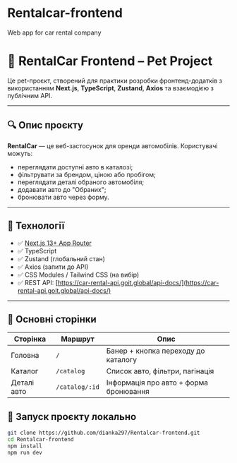 # Rentalcar-frontend
Web app for car rental company
# 🚗 RentalCar Frontend – Pet Project

Це pet-проєкт, створений для практики розробки фронтенд-додатків з використанням **Next.js**, **TypeScript**, **Zustand**, **Axios** та взаємодією з публічним API.

---

## 🔍 Опис проєкту

**RentalCar** — це веб-застосунок для оренди автомобілів. Користувачі можуть:

- переглядати доступні авто в каталозі;
- фільтрувати за брендом, ціною або пробігом;
- переглядати деталі обраного автомобіля;
- додавати авто до "Обраних";
- бронювати авто через форму.

---

## 🔧 Технології

- ✅ [Next.js 13+ App Router](https://nextjs.org/)
- ✅ TypeScript
- ✅ Zustand (глобальний стан)
- ✅ Axios (запити до API)
- ✅ CSS Modules / Tailwind CSS (на вибір)
- ✅ REST API: [https://car-rental-api.goit.global/api-docs/](https://car-rental-api.goit.global/api-docs/)

---

## 📁 Основні сторінки

| Сторінка | Маршрут | Опис |
|---------|----------|------|
| Головна | `/` | Банер + кнопка переходу до каталогу |
| Каталог | `/catalog` | Список авто, фільтри, пагінація |
| Деталі авто | `/catalog/:id` | Інформація про авто + форма бронювання |

## 🚀 Запуск проєкту локально

```bash
git clone https://github.com/dianka297/Rentalcar-frontend.git
cd Rentalcar-frontend
npm install
npm run dev

